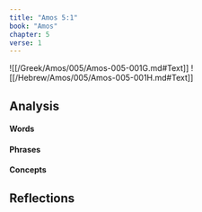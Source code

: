 ```yaml
---
title: "Amos 5:1"
book: "Amos"
chapter: 5
verse: 1
---
```

![[/Greek/Amos/005/Amos-005-001G.md#Text]]
![[/Hebrew/Amos/005/Amos-005-001H.md#Text]]

## Analysis

#### Words

#### Phrases

#### Concepts

## Reflections
